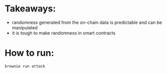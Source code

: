 # Takeaways:

- randomness generated from the on-chain data is predictable and can be manipulated
- it is tough to make randomness in smart contracts

# How to run:

```bash
brownie run attack
```